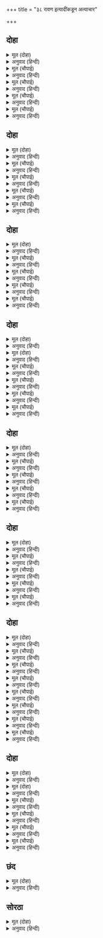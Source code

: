 +++
title = "३८ रावण इत्यादींकडून अत्याचार"

+++


## दोहा


<details><summary>मूल (दोहा)</summary>

भरद्वाज सुनु जाहि जब होइ बिधाता बाम।  
धूरि मेरुसम जनक जम ताहि ब्यालसम दाम॥ १७५॥
</details>

<details><summary>अनुवाद (हिन्दी)</summary>

(याज्ञवल्क्य म्हणतात-) ‘हे भरद्वाज, विधाता जेव्हा प्रतिकूल होतो, तेव्हा एखादा धूलिकण मेरुपर्वतासारखा (अवजड व चिरडून टाकणारा) होतो. प्रत्यक्ष बाप कर्दनकाळ होतो व दोरी सापाप्रमाणे (दंश करणारी) होते.॥ १७५॥
</details>

<details><summary>मूल (चौपाई)</summary>

काल पाइ मुनि सुनु सोइ राजा।  
भयउ निसाचर सहित समाजा॥  
दस सिर ताहि बीस भुजदंडा।  
रावन नाम बीर बरिबंडा॥
</details>

<details><summary>अनुवाद (हिन्दी)</summary>

हे मुनी, ऐका. यथाकाल तोच राजा रावण नावाचा राक्षस झाला. त्याला दहा शिरे व वीस हात होते. तो प्रचंड शूर होता.॥ १॥
</details>

<details><summary>मूल (चौपाई)</summary>

भूप अनुज अरिमर्दन नामा।  
भयउ सो कुंभकरन बलधामा॥  
सचिव जो रहा धरमरुचि जासू।  
भयउ बिमात्र बंधु लघु तासू॥
</details>

<details><summary>अनुवाद (हिन्दी)</summary>

अरिमर्दन नावाचा जो राजाचा धाकटा भाऊ होता, तो बलाढॺ कुंभकर्ण झाला. त्याचा जो धर्मरुची नावाचा मंत्री होता, तो रावणाचा सावत्र धाकटा भाऊ झाला.॥ २॥
</details>

<details><summary>मूल (चौपाई)</summary>

नाम बिभीषन जेहि जग जाना।  
बिष्नुभगत बिग्यान निधाना॥  
रहे जे सुत सेवक नृप केरे।  
भए निसाचर घोर घनेरे॥
</details>

<details><summary>अनुवाद (हिन्दी)</summary>

त्याचे नाव बिभीषण. त्याला सर्व जग जाणते. तो विष्णुभक्त व ज्ञान-विज्ञानाचे भांडार होता. राजाचे जे पुत्र व सेवक होते, ते सर्व फार भयानक राक्षस झाले.॥ ३॥
</details>

<details><summary>मूल (चौपाई)</summary>

कामरूप खल जिनस अनेका।  
कुटिल भयंकर बिगत बिबेका॥  
कृपा रहित हिंसक सब पापी।  
बरनि न जाहिं बिस्व परितापी॥
</details>

<details><summary>अनुवाद (हिन्दी)</summary>

ते सर्व राक्षस अनेक जातींचे, मनास येईल ते रूप धारण करणारे, दुष्ट, कुटिल, भयंकर, विवेकहीन, निर्दयी, पापी आणि जगाला इतकी यातना देणारे होते की, त्यांचे वर्णन करता येत नाही.॥ ४॥
</details>

## दोहा


<details><summary>मूल (दोहा)</summary>

उपजे जदपि पुलस्त्यकुल पावन अमल अनूप।  
तदपि महीसुर श्राप बस भए सकल अघरूप॥ १७६॥
</details>

<details><summary>अनुवाद (हिन्दी)</summary>

जरी ते पुलस्त्य ऋषींच्या पवित्र, निर्मल आणि अनुपमेय कुळात जन्मले होते, तरी ब्राह्मणांच्या शापाने ते सर्व पापरूप झाले.॥ १७६॥
</details>

<details><summary>मूल (चौपाई)</summary>

कीन्ह बिबिध तप तीनिहुँ भाई।  
परम उग्र नहिं बरनि सो जाई॥  
गयउ निकट तप देखि बिधाता।  
मागहु बर प्रसन्न मैं ताता॥
</details>

<details><summary>अनुवाद (हिन्दी)</summary>

तिन्ही भावांनी (रावण, कुंभकर्ण, बिभीषण) अनेक प्रकारची इतकी उग्र तपस्या केली की, ती सांगता येणे शक्य नाही. त्यांचे उग्र तप पाहून ब्रह्मदेव त्यांच्याजवळ जाऊन म्हणाले-‘बाबांनो, मी प्रसन्न झालो आहे. वर मागा.॥ १॥
</details>

<details><summary>मूल (चौपाई)</summary>

करि बिनती पद गहि दससीसा।  
बोलेउ बचन सुनहु जगदीसा॥  
हम काहू के मरहिं न मारें।  
बानर मनुज जाति दुइ बारें॥
</details>

<details><summary>अनुवाद (हिन्दी)</summary>

रावणाने विनयपूर्वक त्यांचे चरण धरले आणि म्हटले, ‘हे जगदीश्वर, ऐका. वानर आणि मनुष्य या दोन जाती सोडून कुणीही मारले, तरी मला मरण येऊ नये.’ (हा वर द्या.)॥ २॥
</details>

<details><summary>मूल (चौपाई)</summary>

एवमस्तु तुम्ह बड़ तप कीन्हा।  
मैं ब्रह्माँ मिलि तेहि बर दीन्हा॥  
पुनि प्रभु कुंभकरन पहिं गयऊ।  
तेहि बिलोकि मन बिसमय भयऊ॥
</details>

<details><summary>अनुवाद (हिन्दी)</summary>

(शिव म्हणतात-) ‘मी आणि ब्रह्मदेवांनी मिळून त्याला वर दिला- ‘‘तथास्तु’’. कारण तू मोठे तप केलेले आहेस. मग ब्रह्मदेव कुंभकर्णाकडे गेले. त्याला पाहून त्यांना मोठे आश्चर्य वाटले.॥ ३॥
</details>

<details><summary>मूल (चौपाई)</summary>

जौं एहिं खल नित करब अहारू।  
होइहि सब उजारि संसारू॥  
सारद प्रेरि तासु मति फेरी।  
मागेसि नीद मास षट केरी॥
</details>

<details><summary>अनुवाद (हिन्दी)</summary>

(ब्रह्मदेवांनी विचार केला की,) हा दुष्ट नित्य आहार करू लागला तर जग ओसाड होईल. तेव्हा ब्रह्मदेवांनी सरस्वतीला प्रेरणा केली की, याची बुद्धी पालटून टाक. (त्यामुळे) त्याने एक दिवसाची जाग व सहा महिन्यांची झोप मागितली.॥ ४॥
</details>

## दोहा


<details><summary>मूल (दोहा)</summary>

गए बिभीषन पास पुनि कहेउ पुत्र बर मागु।  
तेहिं मागेउ भगवंत पद कमल अमल अनुरागु॥ १७७॥
</details>

<details><summary>अनुवाद (हिन्दी)</summary>

नंतर ब्रह्मदेव बिभीषणापाशी गेले आणि म्हणाले, ‘पुत्रा, वर माग.’ त्याने भगवंतांच्या चरण-कमलांच्या ठायी निर्मळ प्रेम मागितले.॥ १७७॥
</details>

<details><summary>मूल (चौपाई)</summary>

तिन्हहि देइ बर ब्रह्म सिधाए।  
हरषित ते अपने गृह आए॥  
मय तनुजा मंदोदरि नामा।  
परम सुंदरी नारि ललामा॥
</details>

<details><summary>अनुवाद (हिन्दी)</summary>

त्यांना वर देऊन ब्रह्मदेव गेले आणि ते तीन भाऊ आनंदाने आपल्या घरी परतले. मय या दानवाची परम सुंदर आणि स्त्री-रत्न अशी मंदोदरी नावाची एक कन्या होती.॥ १॥
</details>

<details><summary>मूल (चौपाई)</summary>

सोइ मयँ दीन्हि रावनहि आनी।  
होइहि जातुधानपति जानी॥  
हरषित भयउ नारि भलि पाई।  
पुनि दोउ बंधु बिआहेसि जाई॥
</details>

<details><summary>अनुवाद (हिन्दी)</summary>

मय दानव तिला घेऊन आला. त्याने तिला रावणास अर्पण केले. त्याला माहीत होते की, हा (रावण) राक्षसांचा राजा होणार आहे. सुंदर व गुणी स्त्री मिळाल्यामुळे रावण प्रसन्न झाला आणि नंतर त्याने आपल्या दोन्ही भावांचा विवाह केला.॥ २॥
</details>

<details><summary>मूल (चौपाई)</summary>

गिरि त्रिकूट एक सिंधु मझारी।  
बिधि निर्मित दुर्गम अति भारी॥  
सोइ मय दानवँ बहुरि सँवारा।  
कनक रचित मनिभवन अपारा॥
</details>

<details><summary>अनुवाद (हिन्दी)</summary>

समुद्रामध्ये त्रिकूट पर्वतावर ब्रह्मदेवाने तयार केलेला एक प्रशस्तकिल्ला होता. (महान मायावी व निपुण कलाकार असलेल्या) मय दानवाने तो पुन्हा सजविला. त्यामध्ये रत्ने जडविलेले सोन्याचे असंख्य महाल होते.॥ ३॥
</details>

<details><summary>मूल (चौपाई)</summary>

भोगावति जसि अहिकुल बासा।  
अमरावति जसि सक्रनिवासा॥  
तिन्ह तें अधिक रम्य अति बंका।  
जग बिख्यात नाम तेहि लंका॥
</details>

<details><summary>अनुवाद (हिन्दी)</summary>

नागकुलाला राहाण्यासाठी पाताल लोकात जशी भोगावती पुरी आहे आणि इंद्राला राहाण्यासाठी (स्वर्गलोकात) अमरावती आहे. त्यांपेक्षा अधिक सुंदर आणि अभेद्य असा तो दुर्ग होता. जगात त्याचे नाव लंका म्हणून प्रसिद्ध झाले.॥ ४॥
</details>

## दोहा


<details><summary>मूल (दोहा)</summary>

खाईं सिंधु गभीर अति चारिहुँ दिसि फिरि आव।  
कनक कोट मनिखचित दृढ़ बरनि न जाइ बनाव॥ १७८(क)॥
</details>

<details><summary>अनुवाद (हिन्दी)</summary>

त्याच्या चारी बाजूंना समुद्रातील अत्यंत खोल खंदक होते. त्या दुर्गाची रत्नांनी जडविलेली तटबंदी होती. तिच्या कलाकुसरीचे तर वर्णनही करता येणार नाही.॥ १७८(क)॥
</details>

<details><summary>मूल (दोहा)</summary>

हरि प्रेरित जेहिं कलप जोइ जातुधानपति होइ।  
सूर प्रतापी अतुलबल दल समेत बस सोइ॥ १७८(ख)॥
</details>

<details><summary>अनुवाद (हिन्दी)</summary>

भगवंतांच्या प्रेरणेने ज्या कल्पामध्ये जो राक्षसांचा राजा असतो,तो शूर, प्रतापी, अतुल्य बलवान होऊन आपल्या सेनेसह त्या पुरीत राहतो.॥ १७८(ख)॥
</details>

<details><summary>मूल (चौपाई)</summary>

रहे तहाँ निसिचर भट भारे।  
ते सब सुरन्ह समर संघारे॥  
अब तहँ रहहिं सक्र के प्रेरे।  
रच्छक कोटि जच्छपति केरे॥
</details>

<details><summary>अनुवाद (हिन्दी)</summary>

प्रथम तेथे मोठमोठे राक्षस योद्धे राहात होते. देवांनी त्या सर्वांना युद्धात मारून टाकले. आता इंद्राच्या प्रेरणेने कुबेराचे एक कोटी रक्षक यक्ष तेथे राहू लागले.॥ १॥
</details>

<details><summary>मूल (चौपाई)</summary>

दसमुख कतहुँ खबरि असि पाई।  
सेन साजि गढ़ घेरेसि जाई॥  
देखि बिकट भट बड़ि कटकाई।  
जच्छ जीव लै गए पराई॥
</details>

<details><summary>अनुवाद (हिन्दी)</summary>

रावणाला जेव्हा ते समजले, तेव्हा त्याने सेना सज्ज करून किल्‍ल्याला वेढा घातला. रावणाचे भयानक योद्धे आणि त्यांची प्रचंड सेना पाहून यक्ष प्राण घेऊन पळाले.॥ २॥
</details>

<details><summary>मूल (चौपाई)</summary>

फिरि सब नगर दसानन देखा।  
गयउ सोच सुख भयउ बिसेषा॥  
सुंदर सहज अगम अनुमानी।  
कीन्हि तहाँ रावन रजधानी॥
</details>

<details><summary>अनुवाद (हिन्दी)</summary>

मग रावणाने चहूकडे फिरून संपूर्ण नगर पाहिले. त्याची (स्थानासंबंधीची) काळजी मिटली आणि त्याला खूप आनंद झाला. ती पुरी स्वाभाविकच सुंदर आणि (परक्यांसाठी) दुर्गम आहे, असे पाहून रावणाने ती आपली राजधानी केली.॥ ३॥
</details>

<details><summary>मूल (चौपाई)</summary>

जेहि जस जोग बाँटि गृह दीन्हे।  
सुखी सकल रजनीचर कीन्हे॥  
एक बार कुबेर पर धावा।  
पुष्पक जान जीति लै आवा॥
</details>

<details><summary>अनुवाद (हिन्दी)</summary>

योग्यतेप्रमाणे येथील घरे रावणाने राक्षसांना वाटून दिली. ते खूष झाले.एकदा त्याने कुबेरावर चढाई करून त्याच्याकडून पुष्पक विमान जिंकून आणले.॥ ४॥
</details>

## दोहा


<details><summary>मूल (दोहा)</summary>

कौतुकहीं कैलास पुनि लीन्हेसि जाइ उठाइ।  
मनहुँ तौलि निज बाहुबल चला बहुत सुख पाइ॥ १७९॥
</details>

<details><summary>अनुवाद (हिन्दी)</summary>

नंतर जाऊन त्याने एकदा मजेने कैलास पर्वत उचलला आणि आपल्या भुजांचे बल अजमावून तो आनंदाने तेथून परतला.॥ १७९॥
</details>

<details><summary>मूल (चौपाई)</summary>

सुख संपति सुत सेन सहाई।  
जय प्रताप बल बुद्धि बड़ाई॥  
नित नूतन सब बाढ़त जाई।  
जिमि प्रतिलाभ लोभ अधिकाई॥
</details>

<details><summary>अनुवाद (हिन्दी)</summary>

सुख, संपत्ती, पुत्र, सेना, सहायक, जय, प्रताप, बल, बुद्धी आणि महिमा हे सर्व त्याचे प्रत्येक लाभ मिळाल्यावर, लोभ वाढतो तसे नित्य वृद्धिंगत होत होते.॥ १॥
</details>

<details><summary>मूल (चौपाई)</summary>

अतिबल कुंभकरन अस भ्राता।  
जेहि कहुँ नहिं प्रतिभट जग जाता॥  
करइ पान सोवइ षट मासा।  
जागत होइ तिहूँ पुर त्रासा॥
</details>

<details><summary>अनुवाद (हिन्दी)</summary>

प्रचंड शक्ती असलेला कुंभकर्ण हा त्याचा भाऊ होता. त्याच्या जोडीचा योद्धा जगात कुठेही नव्हता. तो मदिरा पिऊन सहा सहा महिने झोपत असे. तो जागा होताच तिन्ही लोकांमध्ये खळबळ माजायची.॥ २॥
</details>

<details><summary>मूल (चौपाई)</summary>

जौं दिन प्रति अहार कर सोई।  
बिस्व बेगि सब चौपट होई॥  
समर धीर नहिं जाइ बखाना।  
तेहि सम अमित बीर बलवाना॥
</details>

<details><summary>अनुवाद (हिन्दी)</summary>

जर तो दररोज भोजन करता, तर संपूर्ण विश्व लवकरच उजाड झाले असते. तो रणधीर असा होता की, ज्याचे वर्णन करणे शक्य नाही. लंकेमध्ये त्याच्यासारखे असंख्य बलवान वीर होते.॥ ३॥
</details>

<details><summary>मूल (चौपाई)</summary>

बारिदनाद जेठ सुत तासू।  
भट महुँ प्रथम लीक जग जासू॥  
जेहि न होइ रन सनमुख कोई।  
सुरपुर नितहिं परावन होई॥
</details>

<details><summary>अनुवाद (हिन्दी)</summary>

मेघनाद रावणाचा वडील मुलगा होता, ज्याचा जगाच्या योद्धॺांमध्ये पहिला क्रमांक होता. युद्धात त्याची बरोबरी करणारा कोणी नव्हता. स्वर्गातसुद्धा (त्याच्या भीतीमुळे) नेहमी तारांबळ उडायची.॥ ४॥
</details>

## दोहा


<details><summary>मूल (दोहा)</summary>

कुमुख अकंपन कुलिसरद धूमकेतु अतिकाय।  
एक एक जग जीति सक ऐसे सुभट निकाय॥ १८०॥
</details>

<details><summary>अनुवाद (हिन्दी)</summary>

(याशिवाय) दुर्मुख, अकंपन, वज्रदंत, धूमकेतू, अतिकाय इत्यादी असे अनेक योद्धे होते. ते एक-एकटेच सर्व जगाला जिंकणारे होते.॥ १८०॥
</details>

<details><summary>मूल (चौपाई)</summary>

कामरूप जानहिं सब माया।  
सपनेहुँ जिन्ह कें धरम न दाया॥  
दसमुख बैठ सभाँ एक बारा।  
देखि अमित आपन परिवारा॥
</details>

<details><summary>अनुवाद (हिन्दी)</summary>

सर्व राक्षस हवे तसे रूप घेऊ शकत होते आणि आसुरी (माया) जाणत होते. दया, धर्म हे कधी त्यांच्या स्वप्नातच येत नसत. एकदा सभेत बसलेल्या रावणाने आपला असंख्य परिवार पाहिला.॥ १॥
</details>

<details><summary>मूल (चौपाई)</summary>

सुत समूह जन परिजन नाती।  
गनै को पार निसाचर जाती॥  
सेन बिलोकि सहज अभिमानी।  
बोला बचन क्रोध मद सानी॥
</details>

<details><summary>अनुवाद (हिन्दी)</summary>

पुत्र-पौत्र, कुटुंबीय आणि सेवक अगणित होते. त्या संपूर्ण राक्षस जातीला मोजणार कोण? आपली सेना पाहून स्वभावतःच घमेंडखोर रावण रागाने व गर्वाने म्हणाला,॥ २॥
</details>

<details><summary>मूल (चौपाई)</summary>

सुनहु सकल रजनीचर जूथा।  
हमरे बैरी बिबुध बरूथा॥  
ते सनमुख नहिं करहिं लराई।  
देखि सबल रिपु जाहिं पराई॥
</details>

<details><summary>अनुवाद (हिन्दी)</summary>

‘हे सर्व राक्षसगण हो! ऐका. देव हे आपले शत्रू आहेत. ते समोर येऊन युद्ध करीत नाहीत. बलाढॺ शत्रू पाहिला की, पळून जातात.॥ ३॥
</details>

<details><summary>मूल (चौपाई)</summary>

तेन्ह कर मरन एक बिधि होई।  
कहउँ बुझाइ सुनहु अब सोई॥  
द्विजभोजन मख होम सराधा।  
सब कै जाइ करहु तुम्ह बाधा॥
</details>

<details><summary>अनुवाद (हिन्दी)</summary>

त्यांना एकाच उपायाने मारता येते. तो मी तुम्हांला सांगतो. ऐका. (त्यांना बळ देणारे) ब्राह्मणभोजन, यज्ञ, हवन आणि श्राद्ध, हे आहेत. या सर्वांमध्ये तुम्ही जाऊन विघ्न आणा.॥ ४॥
</details>

## दोहा


<details><summary>मूल (दोहा)</summary>

छुधा छीन बलहीन सुर सहजेहिं मिलिहहिं आइ।  
तब मारिहउँ कि छाड़िहउँ भली भाँति अपनाइ॥ १८१॥
</details>

<details><summary>अनुवाद (हिन्दी)</summary>

भुकेने दुर्बळ आणि अशक्त झाल्यावर देव सहजपणे शरण येतील. त्यांना मी ठार मारीन किंवा पूर्णपणे आपल्या अधीन करून सोडून देईन.’॥ १८१॥
</details>

<details><summary>मूल (चौपाई)</summary>

मेघनाद कहुँ पुनि हँकरावा।  
दीन्हीं सिख बलु बयरु बढ़ावा॥  
जे सुर समर धीर बलवाना।  
जिन्ह कें लरिबे कर अभिमाना॥
</details>

<details><summary>अनुवाद (हिन्दी)</summary>

मग त्याने मेघनादाला बोलावले. सांगून समजावून त्याचे सामर्थ्य वाढेल व देवांविषयी शत्रुभाव वाढेल, असे प्रोत्साहन दिले. (मग तो म्हणाला,) ‘हे पुत्रा, जे देव युद्धवीर आहेत, बलवान आहेत आणि ज्यांना लढण्याची खुमखुमी आहे,॥ १॥
</details>

<details><summary>मूल (चौपाई)</summary>

तिन्हहि जीति रन आनेसु बाँधी।  
उठि सुत पितु अनुसासन काँधी॥  
एहि बिधि सबही अग्या दीन्ही।  
आपुनु चलेउ गदा कर लीन्ही॥
</details>

<details><summary>अनुवाद (हिन्दी)</summary>

त्यांना युद्धात जिंकून पकडून आण.’ मुलाने उठून पित्याची आज्ञा शिरोधार्य मानली. त्याने सर्वांना आज्ञा दिली आणि तो स्वतः हातात गदा घेऊन निघाला.॥ २॥
</details>

<details><summary>मूल (चौपाई)</summary>

चलत दसानन डोलति अवनी।  
गर्जत गर्भ स्रवहिं सुर रवनी॥  
रावन आवत सुनेउ सकोहा।  
देवन्ह तके मेरु गिरि खोहा॥
</details>

<details><summary>अनुवाद (हिन्दी)</summary>

रावण चालू लागला, तेव्हा त्याच्या चालण्याने पृथ्वी डळमळू लागली आणि गर्जनेमुळे देवांगनांचे गर्भपात होऊ लागले. रावण रागारागाने येत असल्याचे पाहून देवगण सुमेरू पर्वतातील गुहांमधून आसरा शोधू लागले.॥ ३॥
</details>

<details><summary>मूल (चौपाई)</summary>

दिगपालन्ह के लोक सुहाए।  
सूने सकल दसानन पाए॥  
पुनि पुनि सिंघनाद करि भारी।  
देइ देवतन्ह गारि पचारी॥
</details>

<details><summary>अनुवाद (हिन्दी)</summary>

दिक्पालांचे जे लोक होते, ते रावणाला ओसाड पडलेले दिसले. तो वारंवार प्रचंड सिंहगर्जना करून देवांना ललकारून शिव्या देत होता.॥ ४॥
</details>

<details><summary>मूल (चौपाई)</summary>

रन मद मत्त फिरइ जग धावा।  
प्रतिभट खोजत कतहुँ न पावा॥  
रबि ससि पवन बरुन धनधारी।  
अगिनि काल जम सब अधिकारी॥
</details>

<details><summary>अनुवाद (हिन्दी)</summary>

मदाने उन्मत्त झालेला रावण रणामध्ये आपल्या जोडीचा योद्धा शोधत जगभर फिरला, परंतु त्याला आपल्या तोडीचा योद्धा कुठेही मिळाला नाही. सूर्य, चंद्र, वायू, वरुण, कुबेर, अग्नी, काल, यम इत्यादी सर्व अधिकारी,॥ ५॥
</details>

<details><summary>मूल (चौपाई)</summary>

किंनर सिद्ध मनुज सुर नागा।  
हठि सबही के पंथहिं लागा॥  
ब्रह्मसृष्टि जहँ लगि तनुधारी।  
दसमुख बसबर्ती नर नारी॥
</details>

<details><summary>अनुवाद (हिन्दी)</summary>

किन्नर, सिद्ध, मनुष्य, देव आणि नाग या सर्वांच्या मागे तो हट्टाने लागला. (कुणालाही त्याने शांतपणे बसू दिले नाही.) ब्रह्मदेवाच्या सृष्टीतील जितके शरीरधारी स्त्री-पुरुष होते, ते सर्व रावणाच्या अधीन झाले.॥ ६॥
</details>

<details><summary>मूल (चौपाई)</summary>

आयसु करहिं सकल भयभीता।  
नवहिं आइ नित चरन बिनीता॥
</details>

<details><summary>अनुवाद (हिन्दी)</summary>

भयामुळे सर्वजण त्याची आज्ञा पाळत होते आणि नित्य येऊन त्याच्या पायांवर मस्तक ठेवीत होते.॥ ७॥
</details>

## दोहा


<details><summary>मूल (दोहा)</summary>

भुजबल बिस्व बस्य करि राखेसि कोउ न सुतंत्र।  
मंडलीक मनि रावन राज करइ निज मंत्र॥ १८२(क)॥
</details>

<details><summary>अनुवाद (हिन्दी)</summary>

रावणाने बाहुबलाने संपूर्ण विश्वाला आपल्या ताब्यात घेतले. कुणालाही स्वतंत्र ठेवले नाही. अशा प्रकारे मांडलिक राजांचा अधिपतीसार्वभौम सम्राट असलेला रावण मन मानेल तसे राज्य करू लागला.॥ १८२(क)॥
</details>

<details><summary>मूल (दोहा)</summary>

देव जच्छ गंधर्ब नर किंनर नाग कुमारि।  
जीति बरीं निज बाहुबल बहु सुंदर बर नारि॥ १८२(ख)॥
</details>

<details><summary>अनुवाद (हिन्दी)</summary>

देव, यक्ष, गंधर्व, मनुष्य, किन्नर आणि नाग यांच्या कन्या व इतरही सुंदर तसेच उत्तम स्त्रिया त्याने बाहुबलाने जिंकून आणून त्यांच्याशी विवाह केला.॥ १८२(ख)॥
</details>

<details><summary>मूल (चौपाई)</summary>

इंद्रजीत सन जो कछु कहेऊ।  
सो सब जनु पहिलेहिं करि रहेऊ॥  
प्रथमहिं जिन्ह कहुँ आयसु दीन्हा।  
तिन्ह कर चरित सुनहु जो कीन्हा॥
</details>

<details><summary>अनुवाद (हिन्दी)</summary>

मेघनादाला त्याने जे सांगितले होते, ते त्याने (मेघनादाने) पूर्वीच करून टाकलेले असे. (अर्थात रावणाने सांगताच मेघनाद आज्ञापाळण्यास जरासुद्धा वेळ लावत नसे.) ज्यासाठी त्याला पूर्वीच आज्ञा दिल्या होत्या, त्या पाळताना त्याने गाजविलेले कर्तृत्व ऐका.॥ १॥
</details>

<details><summary>मूल (चौपाई)</summary>

देखत भीमरूप सब पापी।  
निसिचर निकर देव परितापी॥  
करहिं उपद्रव असुर निकाया।  
नाना रूप धरहिं करि माया॥
</details>

<details><summary>अनुवाद (हिन्दी)</summary>

सर्व राक्षसांचे समुदाय दिसायला भयंकर, पापी आणि देवांना दुःख देणारे होते. ते समुदाय फार उपद्रव देत व मायेने अनेक प्रकारची रूपे धरीत असत.॥ २॥
</details>

<details><summary>मूल (चौपाई)</summary>

जेहि बिधि होइ धर्म निर्मूला।  
सो सब करहिं बेद प्रतिकूला॥  
जेहिं जेहिं देस धेनु द्विज पावहिं।  
नगर गाउँ पुर आगि लगावहिं॥
</details>

<details><summary>अनुवाद (हिन्दी)</summary>

ज्यामुळे धर्म समूळ नष्ट होईल, अशी वेदविरुद्ध सर्व कामे ते करीत. ज्या ज्या ठिकाणी गाई व ब्राह्मण दिसत, त्या नगरांना, गावांना व वस्त्यांना ते आगी लावत.॥ ३॥
</details>

<details><summary>मूल (चौपाई)</summary>

सुभ आचरन कतहुँ नहिं होई।  
देव बिप्र गुरु मान न कोई॥  
नहिं हरिभगति जग्य तप ग्याना।  
सपनेहुँ सुनिअ न बेद पुराना॥
</details>

<details><summary>अनुवाद (हिन्दी)</summary>

त्यांच्या भयाने कुठेही शुभ आचरण (ब्राह्मण भोजन, यज्ञ, श्राद्ध इत्यादी) होत नसे. देव, ब्राह्मण, गुरू यांना कोणीही जुमानत नसे. हरिभक्ती नव्हती, यज्ञ नव्हते, तप व ज्ञान नव्हते. वेद आणि पुराणांचे नाव स्वप्नातही ऐकू येत नसे.॥ ४॥
</details>

## छंद


<details><summary>मूल (दोहा)</summary>

जप जोग बिरागा तप मख भागा श्रवन सुनइ दससीसा।  
आपुनु उठि धावइ रहै न पावइ धरि सब घालइ खीसा॥  
अस भ्रष्ट अचारा भा संसारा धर्म सुनिअ नहिं काना।  
तेहि बहुबिधि त्रासइ देस निकासइ जो कह बेद पुराना॥
</details>

<details><summary>अनुवाद (हिन्दी)</summary>

जप, योग, वैराग्य, तप आणि यज्ञात देवांना भाग मिळाल्याचे कळताच, तो तत्क्षणी स्वतः धावून जात असे. तेथे मग काहीही उरत नसे. तो सर्वांना पकडून विध्वंस करीत असे. जगात असे भ्रष्ट आचरण पसरले की, धर्माचे नावही ऐकू येत नसे. जो कोणी वेद व पुराण सांगत असे, त्याला रावण त्रास देत असे व देशातून हाकलून देत असे.
</details>

## सोरठा


<details><summary>मूल (दोहा)</summary>

बरनि न जाइ अनीति घोर निसाचर जो करहिं।  
हिंसा पर अति प्रीति तिन्ह के पापहि कवनि मिति॥ १८३॥
</details>

<details><summary>अनुवाद (हिन्दी)</summary>

राक्षस जे घोर अत्याचार करीत, त्यांचे वर्णनही करता येणार नाही. हिंसे बद्दलच ज्यांना प्रेम वाटे, त्यांच्या पापांबद्दल किती सांगावे?॥ १८३॥
</details>
